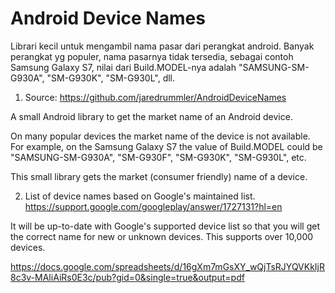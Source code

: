 # Android Device Names
Librari kecil untuk mengambil nama pasar dari perangkat android. Banyak perangkat yg populer, nama pasarnya tidak tersedia, sebagai contoh Samsung Galaxy S7, nilai dari Build.MODEL-nya adalah "SAMSUNG-SM-G930A", "SM-G930K", "SM-G930L", dll.

1. Source:
https://github.com/jaredrummler/AndroidDeviceNames

A small Android library to get the market name of an Android device.

On many popular devices the market name of the device is not available. For example, on the Samsung Galaxy S7 the value of Build.MODEL could be "SAMSUNG-SM-G930A", "SM-G930F", "SM-G930K", "SM-G930L", etc.

This small library gets the market (consumer friendly) name of a device.


2. List of device names based on Google's maintained list. 
https://support.google.com/googleplay/answer/1727131?hl=en

It will be up-to-date with Google's supported device list so that you will get the correct name for new or unknown devices. This supports over 10,000 devices.

https://docs.google.com/spreadsheets/d/16gXm7mGsXY_wQjTsRJYQVKkIjR8c3v-MAliAiRs0E3c/pub?gid=0&single=true&output=pdf
